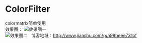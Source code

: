 # ColorFilter  
colormatrix简单使用  
效果图： 
![效果图一](http://upload-images.jianshu.io/upload_images/1930161-3d8c521b51dfa8be.gif?imageMogr2/auto-orient/strip)  
![效果图二](http://upload-images.jianshu.io/upload_images/1930161-b5885bcbb6c83505.gif?imageMogr2/auto-orient/strip)  
博客地址：http://www.jianshu.com/p/a98beee731bf
